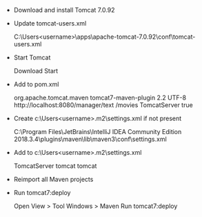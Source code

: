 
* Download and install Tomcat 7.0.92

* Update tomcat-users.xml

  C:\Users\<username>\apps\apache-tomcat-7.0.92\conf\tomcat-users.xml

  <tomcat-users>
    <role rolename="tomcat"/>
    <user username="tomcat" password="tomcat" roles="tomcat,manager,manager-gui,manager-script"/>
  </tomcat-users>

* Start Tomcat

  Download
  Start

* Add to pom.xml

  <build>
    <plugins>
      <plugin>
        <groupId>org.apache.tomcat.maven</groupId>
        <artifactId>tomcat7-maven-plugin</artifactId>
        <version>2.2</version>
        <configuration>
          <uriEncoding>UTF-8</uriEncoding>
          <url>http://localhost:8080/manager/text</url>
          <path>/movies</path>
          <server>TomcatServer</server>
          <update>true</update>
        </configuration>
      </plugin>
    </plugins>
  </build>

* Create c:\Users\<username>\.m2\settings.xml if not present

  C:\Program Files\JetBrains\IntelliJ IDEA Community Edition 2018.3.4\plugins\maven\lib\maven3\conf\settings.xml

* Add to c:\Users\<username>\.m2\settings.xml

  <servers>
    <server>
      <id>TomcatServer</id>
      <username>tomcat</username>
      <password>tomcat</password>
    </server>
  </servers>

* Reimport all Maven projects

* Run tomcat7:deploy

  Open View > Tool Windows > Maven
  Run tomcat7:deploy
